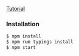[Tutorial](https://angular.io/docs/ts/latest/tutorial/)

### Installation
```sh
$ npm install
$ npm run typings install
$ npm start
```
